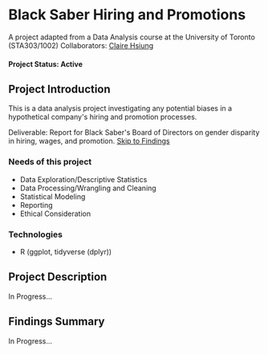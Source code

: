 # Black Saber Hiring and Promotions
A project adapted from a Data Analysis course at the University of Toronto (STA303/1002)
Collaborators: [Claire Hsiung](https://github.com/claire-hsiung)
#### Project Status: Active

## Project Introduction
This is a data analysis project investigating any potential biases in a hypothetical company's hiring and promotion processes. 

Deliverable: Report for Black Saber's Board of Directors on gender disparity in hiring, wages, and promotion.
[Skip to Findings](https://github.com/yian-wang/black-saber/blob/main/README.md#findings-summary)

### Needs of this project
- Data Exploration/Descriptive Statistics
- Data Processing/Wrangling and Cleaning
- Statistical Modeling
- Reporting
- Ethical Consideration

### Technologies
* R (ggplot, tidyverse (dplyr))

## Project Description
In Progress...

## Findings Summary
In Progress...

